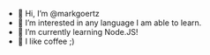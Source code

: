 - 👋 Hi, I’m @markgoertz
- 👀 I’m interested in any language I am able to learn.
- 🌱 I’m currently learning Node.JS!
- 💞️ I like coffee ;)


        

<!---
markgoertz/markgoertz is a ✨ special ✨ repository because its `README.md` (this file) appears on your GitHub profile.
You can click the Preview link to take a look at your changes.
--->
